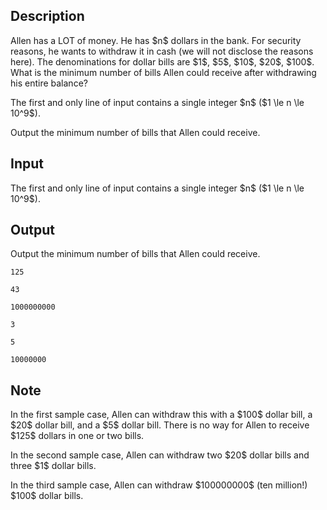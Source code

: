 ## Description

<div><p>Allen has a LOT of money. He has $n$ dollars in the bank. For security reasons, he wants to withdraw it in cash (we will not disclose the reasons here). The denominations for dollar bills are $1$, $5$, $10$, $20$, $100$. What is the minimum number of bills Allen could receive after withdrawing his entire balance?</p></div><div class="input-specification"><p>The first and only line of input contains a single integer $n$ ($1 \le n \le 10^9$).</p></div><div class="output-specification"><p>Output the minimum number of bills that Allen could receive.</p></div>

## Input

<p>The first and only line of input contains a single integer $n$ ($1 \le n \le 10^9$).</p>

## Output

<p>Output the minimum number of bills that Allen could receive.</p>





```input1
125

```




```input2
43

```




```input3
1000000000

```




```output1
3

```




```output2
5

```




```output3
10000000

```



## Note

<p>In the first sample case, Allen can withdraw this with a $100$ dollar bill, a $20$ dollar bill, and a $5$ dollar bill. There is no way for Allen to receive $125$ dollars in one or two bills.</p><p>In the second sample case, Allen can withdraw two $20$ dollar bills and three $1$ dollar bills.</p><p>In the third sample case, Allen can withdraw $100000000$ (ten million!) $100$ dollar bills.</p>

